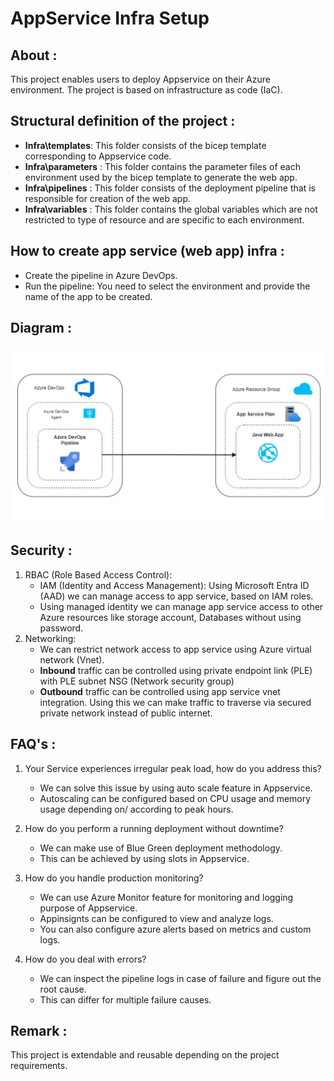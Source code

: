 
# AppService Infra Setup


## About : 

This project enables users to deploy Appservice on their Azure environment. The project is based on infrastructure as code (IaC).

## Structural definition of the project :
- **Infra\templates**: This folder consists of the bicep template corresponding to Appservice code.
- **Infra\parameters** : This folder contains the parameter files of each environment used by the bicep template to generate the web app.
- **Infra\pipelines** : This folder consists of the deployment pipeline that is responsible for creation of the web app.
- **Infra\variables** : This folder contains the global variables which are not restricted to type of resource and are specific to each environment.

## How to create app service (web app) infra : 
- Create the pipeline in Azure DevOps.
- Run the pipeline: You need to select the environment and provide the name of the app to be created.

## Diagram : 

![digram](app-service.jpg)

## Security : 
 1. RBAC (Role Based Access Control): 
    - IAM (Identity and Access Management): Using Microsoft Entra ID (AAD) we can manage access to app service,  based on IAM roles.
    - Using managed identity we can manage app service access to other Azure resources like storage account, Databases without using password.
2. Networking:
    - We can restrict network access to app service using Azure virtual network (Vnet). 
    - **Inbound** traffic can be controlled using private endpoint link (PLE) with PLE subnet NSG (Network security group) 
    - **Outbound** traffic can be controlled using app service vnet integration. Using this we can make traffic to traverse via secured private network instead of public internet.

## FAQ's :  
1. Your Service experiences irregular peak load, how do you address this? 
    - We can solve this issue by using auto scale feature in Appservice.
    - Autoscaling can be configured based on CPU usage and memory usage depending on/ according to peak hours.

2. How do you perform a running deployment without downtime? 
    - We can make use of Blue Green deployment methodology.
    - This can be achieved by using slots in Appservice.

3. How do you handle production monitoring?
    - We can use Azure Monitor feature for monitoring and logging purpose of Appservice.
    - Appinsignts can be configured to view and analyze logs.
    - You can also configure azure alerts based on metrics and custom logs. 

4. How do you deal with errors?
    - We can inspect the pipeline logs in case of failure and figure out the root cause.
    - This can differ for multiple failure causes.

## Remark : 

This project is extendable and reusable depending on the project requirements.
